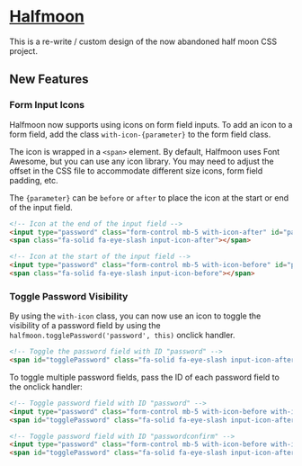 

# [Halfmoon](https://www.gethalfmoon.com)

This is a re-write / custom design of the now abandoned half moon CSS project.

## New Features

### Form Input Icons

Halfmoon now supports using icons on form field inputs. To add an icon to a form field, add the class `with-icon-{parameter}` to the form field class.

The icon is wrapped in a `<span>` element. By default, Halfmoon uses Font Awesome, but you can use any icon library. You may need to adjust the offset in the CSS file to accommodate different size icons, form field padding, etc.

The `{parameter}` can be `before` or `after` to place the icon at the start or end of the input field.

```html
<!-- Icon at the end of the input field -->
<input type="password" class="form-control mb-5 with-icon-after" id="password" name="password">
<span class="fa-solid fa-eye-slash input-icon-after"></span>

<!-- Icon at the start of the input field -->
<input type="password" class="form-control mb-5 with-icon-before" id="password" name="password">
<span class="fa-solid fa-eye-slash input-icon-before"></span>
```

### Toggle Password Visibility

By using the `with-icon` class, you can now use an icon to toggle the visibility of a password field by using the `halfmoon.togglePassword('password', this)` onclick handler.

```html
<!-- Toggle the password field with ID "password" -->
<span id="togglePassword" class="fa-solid fa-eye-slash input-icon-after" onclick="halfmoon.togglePassword('password', this)"></span>
```
To toggle multiple password fields, pass the ID of each password field to the onclick handler:

```html
<!-- Toggle password field with ID "password" -->
<input type="password" class="form-control mb-5 with-icon-before with-icon-after" id="password" name="password" placeholder="Please enter your password">
<span id="togglePassword" class="fa-solid fa-eye-slash input-icon-after" onclick="halfmoon.togglePassword('password', this)"></span>

<!-- Toggle password field with ID "passwordconfirm" -->
<input type="password" class="form-control mb-5 with-icon-before with-icon-after" id="passwordconfirm" name="passwordconfirm" placeholder="Please confirm your password">
<span id="togglePassword" class="fa-solid fa-eye-slash input-icon-after" onclick="halfmoon.togglePassword('passwordconfirm', this)"></span>
```


             




